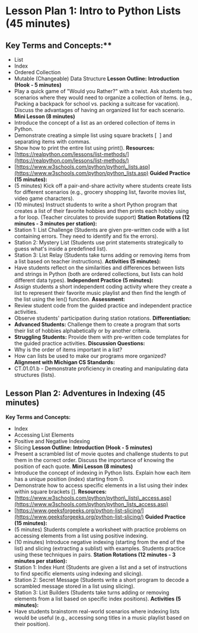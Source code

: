 # Lesson Plan 1: Intro to Python Lists (45 minutes)
## Key Terms and Concepts:**
- List
- Index
- Ordered Collection
- Mutable (Changeable) Data Structure
**Lesson Outline:**
**Introduction (Hook - 5 minutes)**
-   Play a quick game of "Would you Rather?" with a twist. Ask students two scenarios where they would need to organize a collection of items. (e.g., Packing a backpack for school vs. packing a suitcase for vacation). Discuss the advantages of having an organized list for each scenario.
**Mini Lesson (8 minutes)**
-   Introduce the concept of a list as an ordered collection of items in Python.
-   Demonstrate creating a simple list using square brackets \[  \] and separating items with commas.
-   Show how to print the entire list using print().
**Resources:**
-   [https://realpython.com/lessons/list-methods/](https://realpython.com/lessons/list-methods/)
-   [https://www.w3schools.com/python/python\_lists.asp](https://www.w3schools.com/python/python_lists.asp)
**Guided Practice (15 minutes):**
-   (5 minutes) Kick off a pair-and-share activity where students create lists for different scenarios (e.g., grocery shopping list, favorite movies list, video game characters).
-   (10 minutes) Instruct students to write a short Python program that creates a list of their favorite hobbies and then prints each hobby using a for loop. (Teacher circulates to provide support)
**Station Rotations (12 minutes - 3 minutes per station):**
-   Station 1: List Challenge (Students are given pre-written code with a list containing errors. They need to identify and fix the errors).
-   Station 2: Mystery List (Students use print statements strategically to guess what's inside a predefined list).
-   Station 3: List Relay (Students take turns adding or removing items from a list based on teacher instructions).
**Activities (5 minutes):**
-   Have students reflect on the similarities and differences between lists and strings in Python (both are ordered collections, but lists can hold different data types).
**Independent Practice (5 minutes):**
-   Assign students a short independent coding activity where they create a list to represent their favorite music playlist and then find the length of the list using the len() function.
**Assessment:**
-   Review student code from the guided practice and independent practice activities.
-   Observe students' participation during station rotations.
**Differentiation:**
-   **Advanced Students:** Challenge them to create a program that sorts their list of hobbies alphabetically or by another criteria.
-   **Struggling Students:** Provide them with pre-written code templates for the guided practice activities.
**Discussion Questions:**
-   Why is the order of items important in a list?
-   How can lists be used to make our programs more organized?
**Alignment with Michigan CS Standards:**
-   CT.01.01.b - Demonstrate proficiency in creating and manipulating data structures (lists).


## **Lesson Plan 2: Adventures in Indexing (45 minutes)**
**Key Terms and Concepts:**
-   Index
-   Accessing List Elements
-   Positive and Negative Indexing
-   Slicing
**Lesson Outline:**
**Introduction (Hook - 5 minutes)**
-   Present a scrambled list of movie quotes and challenge students to put them in the correct order. Discuss the importance of knowing the position of each quote.
**Mini Lesson (8 minutes)**
-   Introduce the concept of indexing in Python lists. Explain how each item has a unique position (index) starting from 0.
-   Demonstrate how to access specific elements in a list using their index within square brackets \[\].
**Resources:**
-   [https://www.w3schools.com/python/python\_lists\_access.asp](https://www.w3schools.com/python/python_lists_access.asp)
-   [https://www.geeksforgeeks.org/python-list-slicing/](https://www.geeksforgeeks.org/python-list-slicing/)
**Guided Practice (15 minutes):**
-   (5 minutes) Students complete a worksheet with practice problems on accessing elements from a list using positive indexing.
-   (10 minutes) Introduce negative indexing (starting from the end of the list) and slicing (extracting a sublist) with examples. Students practice using these techniques in pairs.
**Station Rotations (12 minutes - 3 minutes per station):**
-   Station 1: Index Hunt (Students are given a list and a set of instructions to find specific elements using indexing and slicing).
-   Station 2: Secret Message (Students write a short program to decode a scrambled message stored in a list using slicing).
-   Station 3: List Builders (Students take turns adding or removing elements from a list based on specific index positions).
**Activities (5 minutes):**
-   Have students brainstorm real-world scenarios where indexing lists would be useful (e.g., accessing song titles in a music playlist based on their position).


